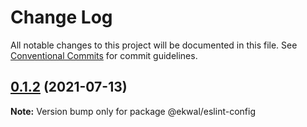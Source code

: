 # Change Log

All notable changes to this project will be documented in this file.
See [Conventional Commits](https://conventionalcommits.org) for commit guidelines.

## [0.1.2](https://github.com/ekwaL/eslint-config/compare/v0.1.1...v0.1.2) (2021-07-13)

**Note:** Version bump only for package @ekwal/eslint-config
